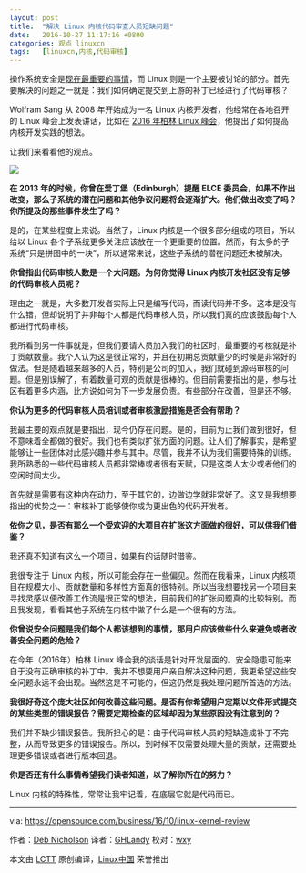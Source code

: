 ```yaml
---
layout: post
title:	"解决 Linux 内核代码审查人员短缺问题"
date:	2016-10-27 11:17:16 +0800 
categories:	观点 linuxcn 
tags:	[linuxcn,内核,代码审核]
---
```



操作系统安全是[现在最重要的事情](http://www.infoworld.com/article/3124432/linux/is-the-linux-kernel-a-security-problem.html)，而 Linux 则是一个主要被讨论的部分。首先要解决的问题之一就是：我们如何确定提交到上游的补丁已经进行了代码审核？


Wolfram Sang 从 2008 年开始成为一名 Linux 内核开发者，他经常在各地召开的 Linux 峰会上发表讲话，比如在 [2016 年柏林 Linux 峰会](https://linuxconcontainerconeurope2016.sched.org/event/7oA4/kernel-development-i-still-think-we-have-a-scaling-problem-wolfram-sang-consultant)，他提出了如何提高内核开发实践的想法。


让我们来看看他的观点。


![](/Asserts/Images//attachment/album/201610/27/111637qgg4i0ygd3btztgt.png)


**在 2013 年的时候，你曾在爱丁堡（Edinburgh）提醒 ELCE 委员会，如果不作出改变，那么子系统的潜在问题和其他争议问题将会逐渐扩大。他们做出改变了吗？你所提及的那些事件发生了吗？**


是的，在某些程度上来说。当然了，Linux 内核是一个很多部分组成的项目，所以给以 Linux 各个子系统更多关注应该放在一个更重要的位置。然而，有太多的子系统“只是拼图中的一块”，所以通常来说，这些子系统的潜在问题还未被解决。


**你曾指出代码审核人数是一个大问题。为何你觉得 Linux 内核开发社区没有足够的代码审核人员呢？**


理由之一就是，大多数开发者实际上只是编写代码，而读代码并不多。这本是没有什么错，但却说明了并非每个人都是代码审核人员，所以我们真的应该鼓励每个人都进行代码审核。


我所看到另一件事就是，但我们要请人员加入我们的社区时，最重要的考核就是补丁贡献数量。我个人认为这是很正常的，并且在初期总贡献量少的时候是非常好的做法。但是随着越来越多的人员，特别是公司的加入，我们就碰到源码审核的问题。但是别误解了，有着数量可观的贡献是很棒的。但目前需要指出的是，参与社区有着更多内涵，比方说如何为下一步发展负责。有些部分在改善，但是还不够。


**你认为更多的代码审核人员培训或者审核激励措施是否会有帮助？**


我最主要的观点就是要指出，现今仍存在问题。是的，目前为止我们做到很好，但不意味着全都做的很好。我们也有类似扩张方面的问题。让人们了解事实，是希望能够让一些团体对此感兴趣并参与其中。尽管，我并不认为我们需要特殊的训练。我所熟悉的一些代码审核人员都非常棒或者很有天赋，只是这类人太少或者他们的空闲时间太少。


首先就是需要有这种内在动力，至于其它的，边做边学就非常好了。这又是我想要指出的优势之一：审核补丁能够使你成为更出色的代码开发者。


**依你之见，是否有那么一个受欢迎的大项目在扩张这方面做的很好，可以供我们借鉴？**


我还真不知道有这么一个项目，如果有的话随时借鉴。


我很专注于 Linux 内核，所以可能会存在一些偏见。然而在我看来，Linux 内核项目在规模大小、贡献数量和多样性方面真的很特别。所以当我想要找另一个项目来寻找灵感以便改善工作流是很正常的想法，目前我们的扩张问题真的比较特别。而且我发现，看看其他子系统在内核中做了什么是一个很有的方法。


**你曾说安全问题是我们每个人都该想到的事情，那用户应该做些什么来避免或者改善安全问题的危险？**


在今年（2016年）柏林 Linux 峰会我的谈话是针对开发层面的。安全隐患可能来自于没有正确审核的补丁中。我并不想要用户亲自解决这种问题，我更希望这些安全问题永远不会出现。当然这是不可能的，但这仍然是我处理问题所首选的方法。


**我很好奇这个庞大社区如何改善这些问题。是否有你希望用户定期以文件形式提交的某些类型的错误报告？需要定期检查的区域却因为某些原因没有注意到的？**


我们并不缺少错误报告。我所担心的是：由于代码审核人员的短缺造成补丁不完整，从而导致更多的错误报告。所以，到时候不仅需要处理大量的贡献，还需要处理更多错误或者进行版本回退。


**你是否还有什么事情希望我们读者知道，以了解你所在的努力？**


Linux 内核的特殊性，常常让我牢记着，在底层它就是代码而已。




---


via: <https://opensource.com/business/16/10/linux-kernel-review>


作者：[Deb Nicholson](https://opensource.com/users/eximious) 译者：[GHLandy](https://github.com/GHLandy) 校对：[wxy](https://github.com/wxy)


本文由 [LCTT](https://github.com/LCTT/TranslateProject) 原创编译，[Linux中国](https://linux.cn/) 荣誉推出
